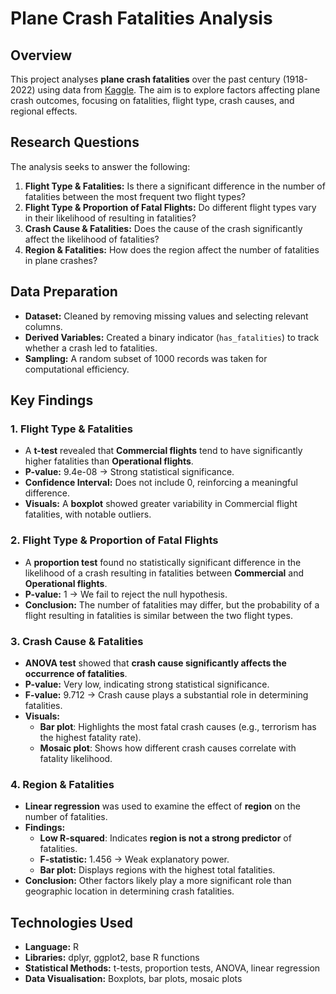 # Plane Crash Fatalities Analysis

## Overview
This project analyses **plane crash fatalities** over the past century (1918-2022) using data from [Kaggle](https://www.kaggle.com/code/abeperez/exploring-trends-on-passenger-airline-crashes). The aim is to explore factors affecting plane crash outcomes, focusing on fatalities, flight type, crash causes, and regional effects.

## Research Questions
The analysis seeks to answer the following:

1. **Flight Type & Fatalities:** Is there a significant difference in the number of fatalities between the most frequent two flight types?
2. **Flight Type & Proportion of Fatal Flights:** Do different flight types vary in their likelihood of resulting in fatalities?
3. **Crash Cause & Fatalities:** Does the cause of the crash significantly affect the likelihood of fatalities?
4. **Region & Fatalities:** How does the region affect the number of fatalities in plane crashes?

## Data Preparation
- **Dataset:** Cleaned by removing missing values and selecting relevant columns.
- **Derived Variables:** Created a binary indicator (`has_fatalities`) to track whether a crash led to fatalities.
- **Sampling:** A random subset of 1000 records was taken for computational efficiency.

## Key Findings

### 1. Flight Type & Fatalities
- A **t-test** revealed that **Commercial flights** tend to have significantly higher fatalities than **Operational flights**.
- **P-value:** 9.4e-08 → Strong statistical significance.
- **Confidence Interval:** Does not include 0, reinforcing a meaningful difference.
- **Visuals:** A **boxplot** showed greater variability in Commercial flight fatalities, with notable outliers.

### 2. Flight Type & Proportion of Fatal Flights
- A **proportion test** found no statistically significant difference in the likelihood of a crash resulting in fatalities between **Commercial** and **Operational flights**.
- **P-value:** 1 → We fail to reject the null hypothesis.
- **Conclusion:** The number of fatalities may differ, but the probability of a flight resulting in fatalities is similar between the two flight types.

### 3. Crash Cause & Fatalities
- **ANOVA test** showed that **crash cause significantly affects the occurrence of fatalities**.
- **P-value:** Very low, indicating strong statistical significance.
- **F-value:** 9.712 → Crash cause plays a substantial role in determining fatalities.
- **Visuals:**
  - **Bar plot**: Highlights the most fatal crash causes (e.g., terrorism has the highest fatality rate).
  - **Mosaic plot**: Shows how different crash causes correlate with fatality likelihood.

### 4. Region & Fatalities
- **Linear regression** was used to examine the effect of **region** on the number of fatalities.
- **Findings:**
  - **Low R-squared**: Indicates **region is not a strong predictor** of fatalities.
  - **F-statistic:** 1.456 → Weak explanatory power.
  - **Bar plot:** Displays regions with the highest total fatalities.
- **Conclusion:** Other factors likely play a more significant role than geographic location in determining crash fatalities.

## Technologies Used
- **Language:** R
- **Libraries:** dplyr, ggplot2, base R functions
- **Statistical Methods:** t-tests, proportion tests, ANOVA, linear regression
- **Data Visualisation:** Boxplots, bar plots, mosaic plots
